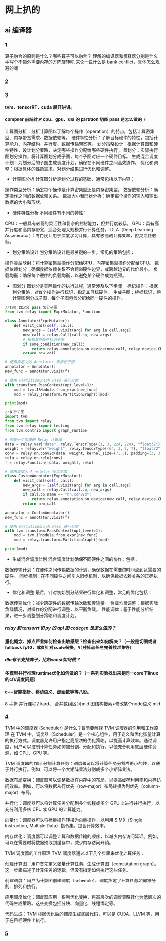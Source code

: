<!--
 * @Author: liu kang
 * @Date: 2024-07-06 17:50:20
 * @LastEditors: fade
 * @LastEditTime: 2024-07-15 22:28:31
 * @FilePath: \Notes\me\参考.md
 * @Description: 
 * 
 * Copyright (c) 2024 by ${git_name_email}, All Rights Reserved. 
-->

# 网上扒的

## ai 编译器

### [1](https://testerhome.com/articles/29396?order_by=created_at&)

算子融合的原则是什么？哪些算子可以融合？
理解的编译器和解释器分别是什么
手写个不额外需要内存的方阵旋转吧
来说一说什么是 bank conflict，具体怎么规避的呢

### [2](https://www.nowcoder.com/feed/main/detail/d7a9ab02921045c68103794ea3d56749)

### [3](https://www.nowcoder.com/feed/main/detail/ae864e6615844ec2acf26398f6f33d4e)

#### tvm、tensorRT、cuda 展开讲讲。

#### compiler 前端针对 cpu、gpu、dla 的 partition 切图 pass 是怎么做的？

计算图分析：分析计算图以了解每个操作（operation）的特点，包括计算密集型、内存带宽需求、数据依赖等。
硬件特性分析：了解目标硬件的特性，包括计算能力、内存结构、并行度、数据传输带宽等。
划分策略设计：根据计算图和硬件特性，设计划分策略，决定哪些操作分配给哪些硬件执行。
图划分：实际执行图划分操作，将计算图划分成子图，每个子图对应一个硬件目标。
生成混合调度计划：为划分后的子图生成调度计划，确保在不同硬件之间高效协作。
优化和调整：根据具体的性能需求，对划分结果进行优化和调整。

* 计算图分析
  计算图分析是划分过程的基础，通常包括以下内容：

操作类型分析：确定每个操作是计算密集型还是内存密集型。
数据依赖分析：确定操作之间的数据依赖关系。
数据大小和形状分析：确定每个操作的输入和输出数据的大小和形状。

* 硬件特性分析
  不同硬件有不同的特性：

CPU：一般具有较高的灵活性和复杂的控制能力，但并行度较低。
GPU：具有高并行度和高内存带宽，适合处理大规模并行计算任务。
DLA（Deep Learning Accelerator）：专门设计用于深度学习计算，具有极高的计算效率，但灵活性较低。

* 划分策略设计
  划分策略设计是最关键的一步。常见的策略包括：

操作类型映射：将计算密集型操作分配给GPU，内存密集型操作分配给CPU。
数据依赖划分：确保数据依赖关系不会跨越硬件边界，或跨越边界的代价最小。
负载均衡：确保每个硬件的负载均衡，以避免某个硬件成为瓶颈。

* 图划分
  图划分是实际操作的执行过程，通常涉及以下步骤：
  标记操作：根据划分策略，对每个操作进行标记，指示其目标硬件。
  生成子图：根据标记，将计算图划分成子图，每个子图包含分配给同一硬件的操作。

```python
//tvm 自定义 pass 切分子图
from tvm.relay import ExprMutator, Function

class Annotator(ExprMutator):
    def visit_call(self, call):
        new_args = [self.visit(arg) for arg in call.args]
        new_call = relay.Call(call.op, new_args)
        # 根据某些条件标记子图
        if some_condition(new_call):
            return relay.annotation.on_device(new_call, relay.device.CUDA())
        return new_call

# 使用自定义的 Annotator 来标记子图
annotator = Annotator()
new_func = annotator.visit(f)

# 使用 PartitionGraph Pass 进行分割
with transform.PassContext(opt_level=3):
    mod = tvm.IRModule.from_expr(new_func)
    mod = relay_transform.PartitionGraph()(mod)

print(mod)

//复杂子图
import tvm
from tvm import relay
from tvm.relay import testing
from tvm.contrib import graph_runtime

# 创建一个简单的 Relay 计算图
data = relay.var("data", relay.TensorType((1, 3, 224, 224), "float32"))
weight = relay.var("weight", relay.TensorType((64, 3, 7, 7), "float32"))
conv = relay.nn.conv2d(data, weight, kernel_size=(7, 7), padding=(3, 3))
relu = relay.nn.relu(conv)
f = relay.Function([data, weight], relu)

# 使用自定义 Annotator 标记子图
class CustomAnnotator(ExprMutator):
    def visit_call(self, call):
        new_args = [self.visit(arg) for arg in call.args]
        new_call = relay.Call(call.op, new_args)
        if call.op.name == "nn.conv2d":
            return relay.annotation.on_device(new_call, relay.device.CUDA())
        return new_call

annotator = CustomAnnotator()
new_func = annotator.visit(f)

# 使用 PartitionGraph Pass 进行分割
with tvm.transform.PassContext(opt_level=3):
    mod = tvm.IRModule.from_expr(new_func)
    mod = relay.transform.PartitionGraph()(mod)

print(mod)


```

* 生成混合调度计划
  混合调度计划确保不同硬件之间的协作，包括：

数据传输计划：在硬件之间传输数据的计划，确保数据在需要的时间点到达需要的硬件。
同步机制：在不同硬件之间引入同步机制，以确保数据依赖关系的正确执行。

* 优化和调整
  最后，针对初始划分结果进行优化和调整，常见的优化包括：

数据传输优化：减少跨硬件的数据传输次数和传输量。
负载均衡调整：根据实际负载情况，对操作的分配进行调整，以平衡负载。
性能调优：基于性能分析结果，进一步调整划分策略和调度计划。

##### relay 到 tensorrt 和 py 的 api 图 codegen 是怎么做的？


#### 量化概念、掉点严重如何检查出敏感层？检查出来如何解决？（一般是切图或者fallback fp16，或者针对scale替换，针对掉点任务完善校准集等）

##### dla有不支持算子，比如const如何做？

#### 多模型并行推理runtime优化如何做的？（一系列实验找出来是同一core下linux的cfs调度问题）

#### c++智能指针、移动语义、虚函数等等八股。

8.手撕
并行课程2 hard、
合并数组区间 mid
图结构搜索+修改某个node语义 mid

### [4](https://blog.csdn.net/weixin_42868863/article/details/131149743)
TVM 中的调度器 (Scheduler) 是什么？请简要解释 TVM 调度器的作用和工作原理
在 TVM 中，调度器（Scheduler）是一个核心组件，用于定义和优化张量计算的执行方式。调度器允许用户指定高层次的优化策略，以提高计算效率。通过调度，用户可以控制计算任务如何被分割、分配和执行，以便充分利用底层硬件资源，如 CPU、GPU 等。

TVM 调度器的作用
分割计算任务：调度器可以将计算任务分割成更小的块，以便于并行执行。例如，可以将一个大矩阵乘法分割成多个小矩阵乘法。

数据布局变换：调度器可以调整数据在内存中的布局，以提高缓存利用率和内存访问效率。例如，可以将数据从行优先（row-major）布局转换为列优先（column-major）布局。

并行化：调度器可以将计算任务分配到多个线程或多个 GPU 上进行并行执行，以充分利用多核 CPU 或 GPU 的计算能力。

向量化：调度器可以将标量操作转换为向量操作，以利用 SIMD（Single Instruction, Multiple Data）指令集，提高计算效率。

内存优化：调度器可以调整计算和数据传输的顺序，以减少内存访问延迟。例如，可以在需要时将数据预取到缓存中，减少内存访问开销。

TVM 调度器的工作原理
TVM 调度器通过以下几个步骤来优化计算任务：

创建计算图：用户首先定义张量计算任务，生成计算图（computation graph）。这一步骤描述了计算任务的逻辑，但没有指定如何执行这些任务。

创建调度：用户为计算图创建调度（schedule）。调度指定了计算任务如何被分割、排列和执行。

应用调度优化：调度器应用一系列优化变换，将高层次的调度策略转化为低层次的代码生成策略。这些变换包括分块、向量化、线程绑定等。

代码生成：TVM 根据优化后的调度生成底层代码，可以是 CUDA、LLVM 等，用于在目标硬件上执行。

### [5](https://blog.finaltheory.me/research/MXNet-NNVM.html)
